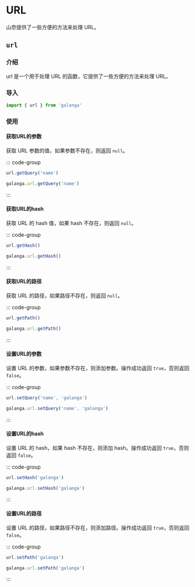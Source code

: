 # URL

山奈提供了一些方便的方法来处理 URL。

## `url`
### 介绍

url 是一个用于处理 URL 的函数，它提供了一些方便的方法来处理 URL。

### 导入

```js
import { url } from 'galanga'
```

### 使用

#### 获取URL的参数

获取 URL 参数的值，如果参数不存在，则返回 `null`。

::: code-group

```js [按需引入]
url.getQuery('name')
```

```js [全局引入]
galanga.url.getQuery('name')
```

:::

#### 获取URL的hash

获取 URL 的 hash 值，如果 hash 不存在，则返回 `null`。

::: code-group

```js [按需引入]
url.getHash()
```

```js [全局引入]
galanga.url.getHash()
```

:::

#### 获取URL的路径

获取 URL 的路径，如果路径不存在，则返回 `null`。

::: code-group

```js [按需引入]
url.getPath()
```

```js [全局引入]
galanga.url.getPath()
```

:::

#### 设置URL的参数

设置 URL 的参数，如果参数不存在，则添加参数。操作成功返回 `true`，否则返回 `false`。

::: code-group

```js [按需引入]
url.setQuery('name', 'galanga')
```

```js [全局引入]
galanga.url.setQuery('name', 'galanga')
```

:::

#### 设置URL的hash

设置 URL 的 hash，如果 hash 不存在，则添加 hash。操作成功返回 `true`，否则返回 `false`。

::: code-group

```js [按需引入]
url.setHash('galanga')
```

```js [全局引入]
galanga.url.setHash('galanga')
```

:::

#### 设置URL的路径

设置 URL 的路径，如果路径不存在，则添加路径。操作成功返回 `true`，否则返回 `false`。

::: code-group

```js [按需引入]
url.setPath('galanga')
```

```js [全局引入]
galanga.url.setPath('galanga')
```

:::